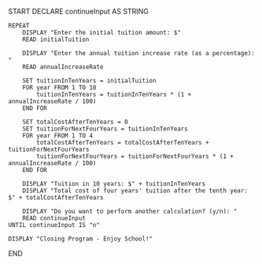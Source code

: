 START
    DECLARE continueInput AS STRING

    REPEAT
        DISPLAY "Enter the initial tuition amount: $"
        READ initialTuition

        DISPLAY "Enter the annual tuition increase rate (as a percentage): "
        READ annualIncreaseRate

        SET tuitionInTenYears = initialTuition
        FOR year FROM 1 TO 10
            tuitionInTenYears = tuitionInTenYears * (1 + annualIncreaseRate / 100)
        END FOR

        SET totalCostAfterTenYears = 0
        SET tuitionForNextFourYears = tuitionInTenYears
        FOR year FROM 1 TO 4
            totalCostAfterTenYears = totalCostAfterTenYears + tuitionForNextFourYears
            tuitionForNextFourYears = tuitionForNextFourYears * (1 + annualIncreaseRate / 100)
        END FOR

        DISPLAY "Tuition in 10 years: $" + tuitionInTenYears
        DISPLAY "Total cost of four years' tuition after the tenth year: $" + totalCostAfterTenYears

        DISPLAY "Do you want to perform another calculation? (y/n): "
        READ continueInput
    UNTIL continueInput IS "n"

    DISPLAY "Closing Program - Enjoy School!"
END